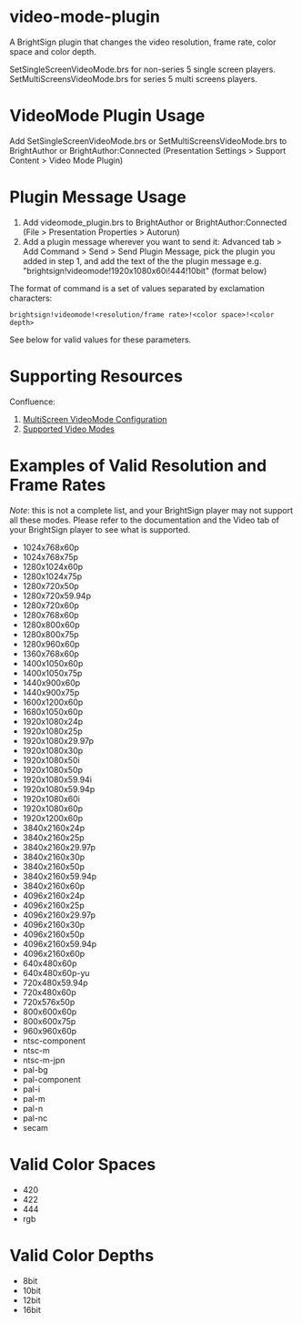 video-mode-plugin
=================

A BrightSign plugin that changes the video resolution, frame rate, color space and color depth.

SetSingleScreenVideoMode.brs for non-series 5 single screen players.
SetMultiScreensVideoMode.brs for series 5 multi screens players.

# VideoMode Plugin Usage

Add SetSingleScreenVideoMode.brs or SetMultiScreensVideoMode.brs to BrightAuthor or BrightAuthor:Connected (Presentation Settings > Support Content > Video Mode Plugin)

# Plugin Message Usage

1. Add videomode_plugin.brs to BrightAuthor or BrightAuthor:Connected (File > Presentation Properties > Autorun)
2. Add a plugin message wherever you want to send it: Advanced tab > Add Command > Send > Send Plugin Message, pick the plugin you added in step 1, and add the text of the the plugin message e.g. "brightsign!videomode!1920x1080x60i!444!10bit" (format below)

The format of command is a set of values separated by exclamation characters:

    brightsign!videomode!<resolution/frame rate>!<color space>!<color depth>

See below for valid values for these parameters.

# Supporting Resources
Confluence: 
1. [MultiScreen VideoMode Configuration](https://brightsign.atlassian.net/wiki/spaces/DOC/pages/1208025142/VideoMode+Multiscreen+Configuration)
2. [Supported Video Modes](https://brightsign.atlassian.net/wiki/spaces/DOC/pages/370676833/Supported+Video+Modes)

# Examples of Valid Resolution and Frame Rates

*Note*: this is not a complete list, and your BrightSign player may not support all these modes. Please refer to the documentation and the Video tab of your BrightSign player to see what is supported.

- 1024x768x60p
- 1024x768x75p
- 1280x1024x60p
- 1280x1024x75p
- 1280x720x50p
- 1280x720x59.94p
- 1280x720x60p
- 1280x768x60p
- 1280x800x60p
- 1280x800x75p
- 1280x960x60p
- 1360x768x60p
- 1400x1050x60p
- 1400x1050x75p
- 1440x900x60p
- 1440x900x75p
- 1600x1200x60p
- 1680x1050x60p
- 1920x1080x24p
- 1920x1080x25p
- 1920x1080x29.97p
- 1920x1080x30p
- 1920x1080x50i
- 1920x1080x50p
- 1920x1080x59.94i
- 1920x1080x59.94p
- 1920x1080x60i
- 1920x1080x60p
- 1920x1200x60p
- 3840x2160x24p
- 3840x2160x25p
- 3840x2160x29.97p
- 3840x2160x30p
- 3840x2160x50p
- 3840x2160x59.94p
- 3840x2160x60p
- 4096x2160x24p
- 4096x2160x25p
- 4096x2160x29.97p
- 4096x2160x30p
- 4096x2160x50p
- 4096x2160x59.94p
- 4096x2160x60p
- 640x480x60p
- 640x480x60p-yu
- 720x480x59.94p
- 720x480x60p
- 720x576x50p
- 800x600x60p
- 800x600x75p
- 960x960x60p
- ntsc-component
- ntsc-m
- ntsc-m-jpn
- pal-bg
- pal-component
- pal-i
- pal-m
- pal-n
- pal-nc
- secam
 
# Valid Color Spaces

- 420
- 422
- 444
- rgb

# Valid Color Depths

- 8bit
- 10bit
- 12bit
- 16bit

